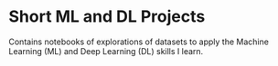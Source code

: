 # Short ML and DL Projects

Contains notebooks of explorations of datasets to apply the Machine Learning (ML) and Deep Learning (DL) skills I learn.
